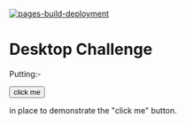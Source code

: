[![pages-build-deployment](https://github.com/SOliv1/desk-top-challenge/actions/workflows/pages/pages-build-deployment/badge.svg)](https://github.com/SOliv1/desk-top-challenge/actions/workflows/pages/pages-build-deployment)

# Desktop Challenge
Putting:-

<button id="clickButton" class="buttonstyle">click me</button>

in place to demonstrate the "click me" button.
